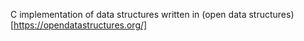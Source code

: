 C implementation of data structures written in (open data structures)[https://opendatastructures.org/]

